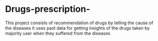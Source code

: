 # Drugs-prescription-
This project consists of recommendation of drugs by telling the cause of the diseases it uses past data for getting insights of the drugs taken by majority user when they suffered from the diseases
